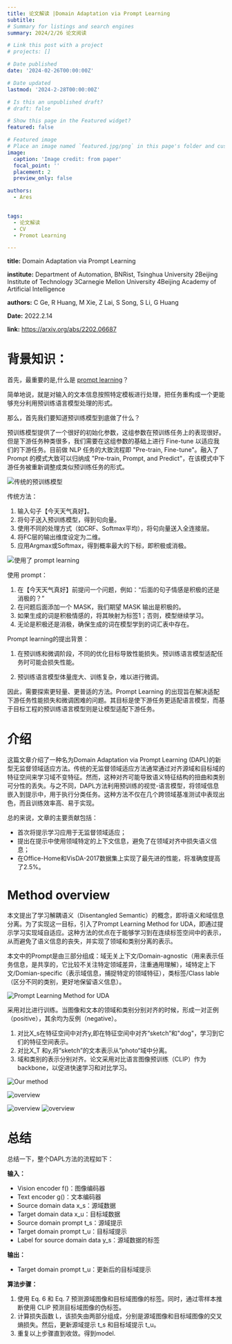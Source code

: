 ```yaml
---
title: 论文解读 |Domain Adaptation via Prompt Learning
subtitle: 
# Summary for listings and search engines
summary: 2024/2/26 论文阅读

# Link this post with a project
# projects: []

# Date published
date: '2024-02-26T00:00:00Z'

# Date updated
lastmod: '2024-2-28T00:00:00Z'

# Is this an unpublished draft?
# draft: false

# Show this page in the Featured widget?
featured: false

# Featured image
# Place an image named `featured.jpg/png` in this page's folder and customize its options here.
image:
  caption: 'Image credit: from paper'
  focal_point: ''
  placement: 2
  preview_only: false

authors:
  - Ares
  

tags:
  - 论文解读
  - CV
  - Promot Learning

---
```


**title:** Domain Adaptation via Prompt Learning

**institute:** Department of Automation, BNRist, Tsinghua University 2Beijing Institute of Technology
3Carnegie Mellon University 4Beijing Academy of Artificial Intelligence

**authors:** C Ge, R Huang, M Xie, Z Lai, S Song, S Li, G Huang

**Date:** 2022.2.14

**link:** https://arxiv.org/abs/2202.06687


# 背景知识：

首先，最重要的是,什么是 <u>prompt learning</u>？

简单地说，就是对输入的文本信息按照特定模板进行处理，把任务重构成一个更能够充分利用预训练语言模型处理的形式。

那么，首先我们要知道预训练模型到底做了什么？

预训练模型提供了一个很好的初始化参数，这组参数在预训练任务上的表现很好。但是下游任务种类很多，我们需要在这组参数的基础上进行 Fine-tune 以适应我们的下游任务。目前做 NLP 任务的大致流程即 "Pre-train, Fine-tune"。融入了 Prompt 的模式大致可以归纳成 "Pre-train, Prompt, and Predict"，在该模式中下游任务被重新调整成类似预训练任务的形式。

![传统的预训练模型](/uploads/tradition_pretrained_model.jpg "传统的预训练模型")

传统方法：
1. 输入句子【今天天气真好】。
2. 将句子送入预训练模型，得到句向量。
3. 使用不同的处理方式（如CRF、Softmax平均），将句向量送入全连接层。
4. 将FC层的输出维度设定为二维。
5. 应用Argmax或Softmax，得到概率最大的下标，即积极或消极。

![使用了 prompt learning](/uploads/prompt_way.jpg "使用了 prompt learning")

使用 prompt：
1. 在【今天天气真好】前提问一个问题，例如：“后面的句子情感是积极的还是消极的？”
2. 在问题后面添加一个 MASK，我们期望 MASK 输出是积极的。
3. 如果生成的词是积极情感的，将其映射为标签1；否则，模型继续学习。
4. 无论是积极还是消极，确保生成的词在模型学到的词汇表中存在。

Prompt learning的提出背景：

1. 在预训练和微调阶段，不同的优化目标导致性能损失。预训练语言模型适配任务时可能会损失性能。

2. 预训练语言模型体量庞大、训练复杂，难以进行微调。

因此，需要探索更轻量、更普适的方法。Prompt Learning 的出现旨在解决适配下游任务性能损失和微调困难的问题。其目标是使下游任务更适配语言模型，而基于目标工程的预训练语言模型则是让模型适配下游任务。

# 介绍

这篇文章介绍了一种名为Domain Adaptation via Prompt Learning (DAPL)的新型无监督领域适应方法。传统的无监督领域适应方法通常通过对齐源域和目标域的特征空间来学习域不变特征。然而，这种对齐可能导致语义特征结构的扭曲和类别可分性的丢失。与之不同，DAPL方法利用预训练的视觉-语言模型，将领域信息嵌入到提示中，用于执行分类任务。这种方法不仅在几个跨领域基准测试中表现出色，而且训练效率高、易于实现。

总的来说，文章的主要贡献包括：
- 首次将提示学习应用于无监督领域适应；
- 提出在提示中使用领域特定的上下文信息，避免了在领域对齐中损失语义信息；
- 在Office-Home和VisDA-2017数据集上实现了最先进的性能，将准确度提高了2.5%。


# Method overview
本文提出了学习解耦语义（Disentangled Semantic）的概念，即将语义和域信息分离。为了实现这一目标，引入了Prompt Learning Method for UDA，即通过提示学习实现域自适应。这种方法的优点在于能够学习到在连续标签空间中的表示，从而避免了语义信息的丧失，并实现了领域和类别分离的表示。

本文中的Prompt是由三部分组成：域无关上下文/Domain-agnostic（用来表示任务信息，是共享的，它比较不关注特定领域差异，注重通用理解），域特定上下文/Domian-specific（表示域信息，捕捉特定的领域特征），类标签/Class lable（区分不同的类别，更好地保留语义信息）。

![Prompt Learning Method for UDA](/uploads/prompt_inpaper.jpg "Prompt Learning Method for UDA")

采用对比进行训练。当图像和文本的领域和类别分别对齐的时候，形成一对正例（positive），其余均为反例（negative）。

1. 对比X_s在特征空间中对齐y,即在特征空间中对齐“sketch”和"dog"，学习到它们的特征空间表示。
2. 对比X_T  和y,将“sketch”的文本表示从”photo“域中分离。     
3. 域和类别的表示分别对齐。论文采用对比语言图像预训练（CLIP）作为backbone，以促进快速学习和对比学习。


![Our method](/uploads/prompt_method.jpg "Our method")


![overview](/uploads/p_overview.jpg "准备工作" )

![overview](/uploads/p1_overview.jpg  )
![overview](/uploads/p2_overview.jpg "Overview" )

# 总结

总结一下，整个DAPL方法的流程如下：

**输入：**
- Vision encoder f()：图像编码器
- Text encoder g()：文本编码器
- Source domain data x_s：源域数据
- Target domain data x_u：目标域数据
- Source domain prompt t_s：源域提示
- Target domain prompt t_u：目标域提示
- Label for source domain data y_s：源域数据的标签

**输出：**
- Target domain prompt t_u：更新后的目标域提示

**算法步骤：**

1. 使用 Eq. 6 和 Eq. 7 预测源域图像和目标域图像的标签。同时，通过零样本推断使用 CLIP 预测目标域图像的伪标签。
2. 计算损失函数 L，该损失由两部分组成，分别是源域图像和目标域图像的交叉熵损失。然后，更新源域提示 t_s 和目标域提示 t_u。
3. 重复以上步骤直到收敛。得到model.

